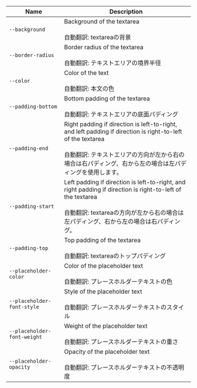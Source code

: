 
| Name | Description |
| --- | --- |
| `--background` | Background of the textarea<br /><br />自動翻訳: textareaの背景 |
| `--border-radius` | Border radius of the textarea<br /><br />自動翻訳: テキストエリアの境界半径 |
| `--color` | Color of the text<br /><br />自動翻訳: 本文の色 |
| `--padding-bottom` | Bottom padding of the textarea<br /><br />自動翻訳: テキストエリアの底面パディング |
| `--padding-end` | Right padding if direction is left-to-right, and left padding if direction is right-to-left of the textarea<br /><br />自動翻訳: テキストエリアの方向が左から右の場合は右パディング、右から左の場合は左パディングを使用します。 |
| `--padding-start` | Left padding if direction is left-to-right, and right padding if direction is right-to-left of the textarea<br /><br />自動翻訳: textareaの方向が左から右の場合は左パディング、右から左の場合は右パディング。 |
| `--padding-top` | Top padding of the textarea<br /><br />自動翻訳: textareaのトップパディング |
| `--placeholder-color` | Color of the placeholder text<br /><br />自動翻訳: プレースホルダーテキストの色 |
| `--placeholder-font-style` | Style of the placeholder text<br /><br />自動翻訳: プレースホルダーテキストのスタイル |
| `--placeholder-font-weight` | Weight of the placeholder text<br /><br />自動翻訳: プレースホルダーテキストの重さ |
| `--placeholder-opacity` | Opacity of the placeholder text<br /><br />自動翻訳: プレースホルダーテキストの不透明度 |

